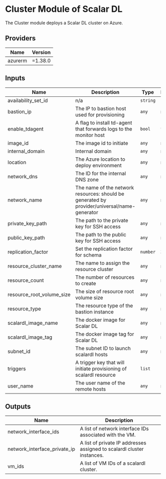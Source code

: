# Cluster Module of Scalar DL
The Cluster module deploys a Scalar DL cluster on Azure.

## Providers

| Name | Version |
|------|---------|
| azurerm | =1.38.0 |

## Inputs

| Name | Description | Type | Default | Required |
|------|-------------|------|---------|:-----:|
| availability_set_id | n/a | `string` | `""` | no |
| bastion_ip | The IP to bastion host used for provisioning | `any` | n/a | yes |
| enable_tdagent | A flag to install td-agent that forwards logs to the monitor host | `bool` | `true` | no |
| image_id | The image id to initiate | `any` | n/a | yes |
| internal_domain | Internal domain | `any` | n/a | yes |
| location | The Azure location to deploy environment | `any` | n/a | yes |
| network_dns | The ID for the internal DNS zone | `any` | n/a | yes |
| network_name | The name of the network resources: should be generated by provider/universal/name-generator | `any` | n/a | yes |
| private_key_path | The path to the private key for SSH access | `any` | n/a | yes |
| public_key_path | The path to the public key for SSH access | `any` | n/a | yes |
| replication_factor | Set the replication factor for schema | `number` | `3` | no |
| resource_cluster_name | The name to assign the resource cluster | `any` | n/a | yes |
| resource_count | The number of resources to create | `any` | n/a | yes |
| resource_root_volume_size | The size of resource root volume size | `any` | n/a | yes |
| resource_type | The resource type of the bastion instance | `any` | n/a | yes |
| scalardl_image_name | The docker image for Scalar DL | `any` | n/a | yes |
| scalardl_image_tag | The docker image tag for Scalar DL | `any` | n/a | yes |
| subnet_id | The subnet ID to launch scalardl hosts | `any` | n/a | yes |
| triggers | A trigger key that will initiate provisioning of scalardl resource | `list` | `[]` | no |
| user_name | The user name of the remote hosts | `any` | n/a | yes |

## Outputs

| Name | Description |
|------|-------------|
| network_interface_ids | A list of network interface IDs associated with the VM. |
| network_interface_private_ip | A list of private IP addresses assigned to scalardl cluster instances. |
| vm_ids | A list of VM IDs of a scalardl cluster. |
